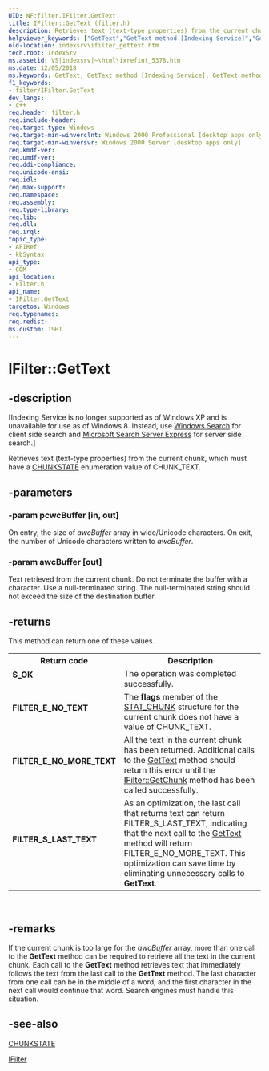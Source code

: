 ```yaml
---
UID: NF:filter.IFilter.GetText
title: IFilter::GetText (filter.h)
description: Retrieves text (text-type properties) from the current chunk, which must have a CHUNKSTATE enumeration value of CHUNK_TEXT.
helpviewer_keywords: ["GetText","GetText method [Indexing Service]","GetText method [Indexing Service]","IFilter interface","IFilter interface [Indexing Service]","GetText method","IFilter.GetText","IFilter::GetText","_idxs_IFilter_GetText","filter/IFilter::GetText","indexsrv.ifilter_gettext"]
old-location: indexsrv\ifilter_gettext.htm
tech.root: IndexSrv
ms.assetid: VS|indexsrv|~\html\ixrefint_5378.htm
ms.date: 12/05/2018
ms.keywords: GetText, GetText method [Indexing Service], GetText method [Indexing Service],IFilter interface, IFilter interface [Indexing Service],GetText method, IFilter.GetText, IFilter::GetText, _idxs_IFilter_GetText, filter/IFilter::GetText, indexsrv.ifilter_gettext
f1_keywords:
- filter/IFilter.GetText
dev_langs:
- c++
req.header: filter.h
req.include-header: 
req.target-type: Windows
req.target-min-winverclnt: Windows 2000 Professional [desktop apps only]
req.target-min-winversvr: Windows 2000 Server [desktop apps only]
req.kmdf-ver: 
req.umdf-ver: 
req.ddi-compliance: 
req.unicode-ansi: 
req.idl: 
req.max-support: 
req.namespace: 
req.assembly: 
req.type-library: 
req.lib: 
req.dll: 
req.irql: 
topic_type:
- APIRef
- kbSyntax
api_type:
- COM
api_location:
- Filter.h
api_name:
- IFilter.GetText
targetos: Windows
req.typenames: 
req.redist: 
ms.custom: 19H1
---
```


# IFilter::GetText


## -description


<p class="CCE_Message">[Indexing Service is no longer supported as of Windows XP and is unavailable for use as of Windows 8. Instead, use <a href="https://docs.microsoft.com/windows/desktop/search/-search-3x-wds-overview">Windows Search</a> for client side search and  <a href="https://www.microsoft.com/download/details.aspx?id=18914">Microsoft Search Server Express</a> for server side search.]

Retrieves text (text-type properties) from the current chunk, which must have a <a href="https://docs.microsoft.com/windows/desktop/api/filter/ne-filter-chunkstate">CHUNKSTATE</a> enumeration value of CHUNK_TEXT.



## -parameters




### -param pcwcBuffer [in, out]

On entry, the size of <i>awcBuffer</i> array in wide/Unicode characters. On exit, the number of Unicode characters written to <i>awcBuffer</i>.


### -param awcBuffer [out]

Text retrieved from the current chunk. Do not terminate the buffer with a character. Use a null-terminated string. The null-terminated string should not exceed the size of the destination buffer. 



## -returns



This method can return one of these values.

<table>
<tr>
<th>Return code</th>
<th>Description</th>
</tr>
<tr>
<td width="40%">
<dl>
<dt><b>S_OK</b></dt>
</dl>
</td>
<td width="60%">
The operation was completed successfully.

</td>
</tr>
<tr>
<td width="40%">
<dl>
<dt><b>FILTER_E_NO_TEXT 
</b></dt>
</dl>
</td>
<td width="60%">
The <b>flags</b> member of the <a href="https://docs.microsoft.com/windows/desktop/api/filter/ns-filter-stat_chunk">STAT_CHUNK</a> structure for the current chunk does not have a value of CHUNK_TEXT. 


</td>
</tr>
<tr>
<td width="40%">
<dl>
<dt><b>FILTER_E_NO_MORE_TEXT </b></dt>
</dl>
</td>
<td width="60%">
All the text in the current chunk has been returned. Additional calls to the <a href="https://docs.microsoft.com/windows/desktop/api/filter/nf-filter-ifilter-gettext">GetText</a> method should return this error until the <a href="https://docs.microsoft.com/windows/desktop/api/filter/nf-filter-ifilter-getchunk">IFilter::GetChunk</a> method has been called successfully. 


</td>
</tr>
<tr>
<td width="40%">
<dl>
<dt><b>FILTER_S_LAST_TEXT </b></dt>
</dl>
</td>
<td width="60%">
As an optimization, the last call that returns text can return FILTER_S_LAST_TEXT, indicating that the next call to the <a href="https://docs.microsoft.com/windows/desktop/api/filter/nf-filter-ifilter-gettext">GetText</a> method will return FILTER_E_NO_MORE_TEXT. This optimization can save time by eliminating unnecessary calls to <b>GetText</b>.

</td>
</tr>
</table>
 




## -remarks



If the current chunk is too large for the <i>awcBuffer</i> array, more than one call to the <b>GetText</b> method can be required to retrieve all the text in the current chunk. Each call to the <b>GetText</b> method retrieves text that immediately follows the text from the last call to the <b>GetText</b> method. The last character from one call can be in the middle of a word, and the first character in the next call would continue that word. Search engines must handle this situation.






## -see-also




<a href="https://docs.microsoft.com/windows/desktop/api/filter/ne-filter-chunkstate">CHUNKSTATE</a>



<a href="https://docs.microsoft.com/windows/desktop/api/filter/nn-filter-ifilter">IFilter</a>
 

 


